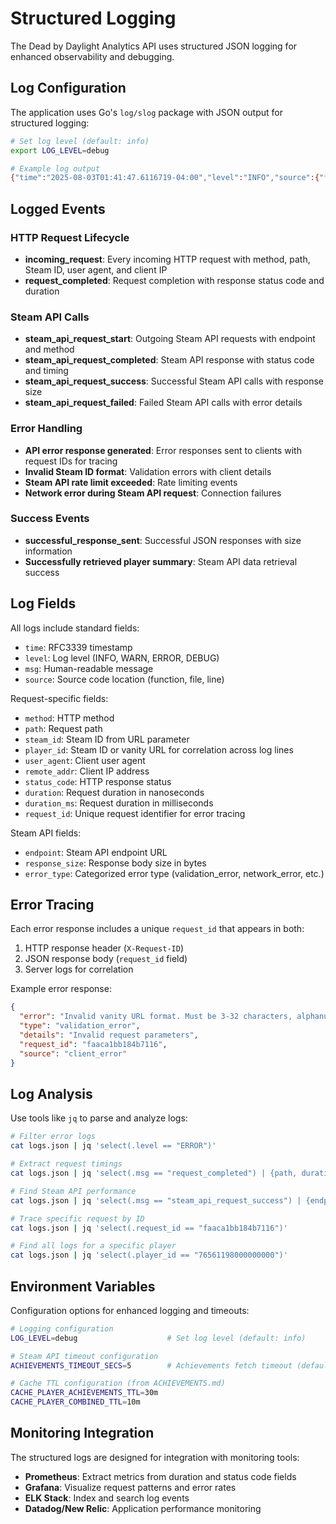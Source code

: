 # Structured Logging

The Dead by Daylight Analytics API uses structured JSON logging for enhanced observability and debugging.

## Log Configuration

The application uses Go's `log/slog` package with JSON output for structured logging:

```bash
# Set log level (default: info)
export LOG_LEVEL=debug

# Example log output
{"time":"2025-08-03T01:41:47.6116719-04:00","level":"INFO","source":{"function":"main.main.func1.1","file":"C:/Users/Ray/dbd-analytics/cmd/app/main.go","line":92},"msg":"incoming_request","method":"GET","path":"/api/player/76561198000000000/summary","steam_id":"76561198000000000","user_agent":"Mozilla/5.0 (Windows NT; Windows NT 10.0; en-US) WindowsPowerShell/5.1.26100.4652","remote_addr":"[::1]:63035","request_id":""}
```

## Logged Events

### HTTP Request Lifecycle
- **incoming_request**: Every incoming HTTP request with method, path, Steam ID, user agent, and client IP
- **request_completed**: Request completion with response status code and duration

### Steam API Calls
- **steam_api_request_start**: Outgoing Steam API requests with endpoint and method
- **steam_api_request_completed**: Steam API response with status code and timing
- **steam_api_request_success**: Successful Steam API calls with response size
- **steam_api_request_failed**: Failed Steam API calls with error details

### Error Handling
- **API error response generated**: Error responses sent to clients with request IDs for tracing
- **Invalid Steam ID format**: Validation errors with client details
- **Steam API rate limit exceeded**: Rate limiting events
- **Network error during Steam API request**: Connection failures

### Success Events
- **successful_response_sent**: Successful JSON responses with size information
- **Successfully retrieved player summary**: Steam API data retrieval success

## Log Fields

All logs include standard fields:
- `time`: RFC3339 timestamp
- `level`: Log level (INFO, WARN, ERROR, DEBUG)
- `msg`: Human-readable message
- `source`: Source code location (function, file, line)

Request-specific fields:
- `method`: HTTP method
- `path`: Request path
- `steam_id`: Steam ID from URL parameter
- `player_id`: Steam ID or vanity URL for correlation across log lines
- `user_agent`: Client user agent
- `remote_addr`: Client IP address
- `status_code`: HTTP response status
- `duration`: Request duration in nanoseconds
- `duration_ms`: Request duration in milliseconds
- `request_id`: Unique request identifier for error tracing

Steam API fields:
- `endpoint`: Steam API endpoint URL
- `response_size`: Response body size in bytes
- `error_type`: Categorized error type (validation_error, network_error, etc.)

## Error Tracing

Each error response includes a unique `request_id` that appears in both:
1. HTTP response header (`X-Request-ID`)
2. JSON response body (`request_id` field)
3. Server logs for correlation

Example error response:
```json
{
  "error": "Invalid vanity URL format. Must be 3-32 characters, alphanumeric with underscore/hyphen only",
  "type": "validation_error",
  "details": "Invalid request parameters",
  "request_id": "faaca1bb184b7116",
  "source": "client_error"
}
```

## Log Analysis

Use tools like `jq` to parse and analyze logs:

```bash
# Filter error logs
cat logs.json | jq 'select(.level == "ERROR")'

# Extract request timings
cat logs.json | jq 'select(.msg == "request_completed") | {path, duration_ms, status_code}'

# Find Steam API performance
cat logs.json | jq 'select(.msg == "steam_api_request_success") | {endpoint, duration_ms, response_size}'

# Trace specific request by ID
cat logs.json | jq 'select(.request_id == "faaca1bb184b7116")'

# Find all logs for a specific player
cat logs.json | jq 'select(.player_id == "76561198000000000")'
```

## Environment Variables

Configuration options for enhanced logging and timeouts:

```bash
# Logging configuration
LOG_LEVEL=debug                    # Set log level (default: info)

# Steam API timeout configuration  
ACHIEVEMENTS_TIMEOUT_SECS=5        # Achievements fetch timeout (default: 5s)

# Cache TTL configuration (from ACHIEVEMENTS.md)
CACHE_PLAYER_ACHIEVEMENTS_TTL=30m
CACHE_PLAYER_COMBINED_TTL=10m
```

## Monitoring Integration

The structured logs are designed for integration with monitoring tools:
- **Prometheus**: Extract metrics from duration and status code fields
- **Grafana**: Visualize request patterns and error rates
- **ELK Stack**: Index and search log events
- **Datadog/New Relic**: Application performance monitoring
